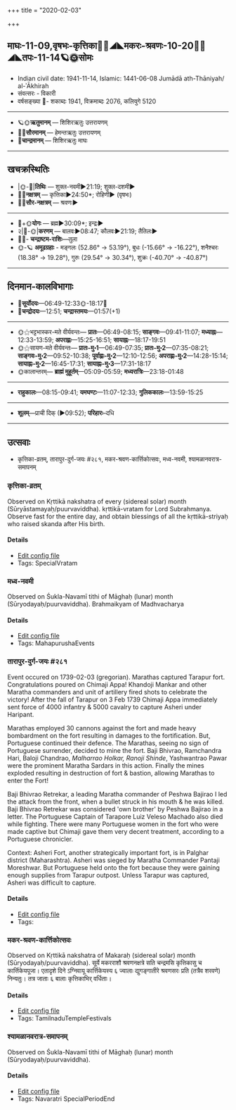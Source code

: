 +++
title = "2020-02-03"

+++
## माघः-11-09,वृषभः-कृत्तिका🌛🌌◢◣मकरः-श्रवणः-10-20🌌🌞◢◣तपः-11-14🪐🌞सोमः
- Indian civil date: 1941-11-14, Islamic: 1441-06-08 Jumādā ath-Thāniyah/ al-ʾĀkhirah
- संवत्सरः - विकारी
- वर्षसङ्ख्या 🌛- शकाब्दः 1941, विक्रमाब्दः 2076, कलियुगे 5120
___________________
- 🪐🌞**ऋतुमानम्** — शिशिरऋतुः उत्तरायणम्
- 🌌🌞**सौरमानम्** — हेमन्तऋतुः उत्तरायणम्
- 🌛**चान्द्रमानम्** — शिशिरऋतुः माघः
___________________


## खचक्रस्थितिः
- |🌞-🌛|**तिथिः** — शुक्ल-नवमी►21:19; शुक्ल-दशमी►  
- 🌌🌛**नक्षत्रम्** — कृत्तिका►24:50*; रोहिणी► (वृषभः)  
- 🌌🌞**सौर-नक्षत्रम्** — श्रवणः►  
___________________
- 🌛+🌞**योगः** — ब्रह्म►30:09*; इन्द्रः►  
- २|🌛-🌞|**करणम्** — बालवः►08:47; कौलवः►21:19; तैतिलः►  
- 🌌🌛- **चन्द्राष्टम-राशिः**—तुला  
- 🌞-🪐 **अमूढग्रहाः** - मङ्गलः (52.86° → 53.19°), बुधः (-15.66° → -16.22°), शनैश्चरः (18.38° → 19.28°), गुरुः (29.54° → 30.34°), शुक्रः (-40.70° → -40.87°)
___________________


## दिनमान-कालविभागाः
- 🌅**सूर्योदयः**—06:49-12:33🌞️-18:17🌇  
- 🌛**चन्द्रोदयः**—12:51; **चन्द्रास्तमयः**—01:57(+1)  
___________________
- 🌞⚝भट्टभास्कर-मते वीर्यवन्तः— **प्रातः**—06:49-08:15; **साङ्गवः**—09:41-11:07; **मध्याह्नः**—12:33-13:59; **अपराह्णः**—15:25-16:51; **सायाह्नः**—18:17-19:51  
- 🌞⚝सायण-मते वीर्यवन्तः— **प्रातः-मु॰1**—06:49-07:35; **प्रातः-मु॰2**—07:35-08:21; **साङ्गवः-मु॰2**—09:52-10:38; **पूर्वाह्णः-मु॰2**—12:10-12:56; **अपराह्णः-मु॰2**—14:28-15:14; **सायाह्नः-मु॰2**—16:45-17:31; **सायाह्नः-मु॰3**—17:31-18:17  
- 🌞कालान्तरम्— **ब्राह्मं मुहूर्तम्**—05:09-05:59; **मध्यरात्रिः**—23:18-01:48  
___________________
- **राहुकालः**—08:15-09:41; **यमघण्टः**—11:07-12:33; **गुलिककालः**—13:59-15:25  
___________________
- **शूलम्**—प्राची दिक् (►09:52); **परिहारः**–दधि  
___________________

## उत्सवाः
- कृत्तिका-व्रतम्, तारापुर-दुर्ग-जयः #२८१, मकर-श्रवण-कार्त्तिकोत्सवः, मध्व-नवमी, श्यामळानवरात्र-समापनम्
### कृत्तिका-व्रतम्

Observed on Kṛttikā nakshatra of every (sidereal solar) month (Sūryāstamayaḥ/puurvaviddha). kṛttikā-vratam for Lord Subrahmanya. Observe fast for the entire day, and obtain blessings of all the kṛttikā-striyaḥ who raised skanda after His birth.

#### Details
- [Edit config file](https://github.com/jyotisham/adyatithi/blob/master/devatA/kaumAra/sidereal_solar_month/nakshatra/00/03/kRttikA-vratam.toml)
- Tags: SpecialVratam


### मध्व-नवमी

Observed on Śukla-Navamī tithi of Māghaḥ (lunar) month (Sūryodayaḥ/puurvaviddha). Brahmaikyam of Madhvacharya

#### Details
- [Edit config file](https://github.com/jyotisham/adyatithi/blob/master/mahApuruSha/mAdhva-misc/lunar_month/tithi/11/09/madhva-navamI.toml)
- Tags: MahapurushaEvents


### तारापुर-दुर्ग-जयः #२८१

Event occured on 1739-02-03 (gregorian). Marathas captured Tarapur fort. Congratulations poured on Chimaji Appa! Khandoji Mankar and other Maratha commanders and unit of artillery fired shots to celebrate the victory! After the fall of Tarapur on 3 Feb 1739 Chimaji Appa immediately sent force of 4000 infantry & 5000 cavalry to capture Asheri under Haripant.

Marathas employed 30 cannons against the fort and made heavy bombardment on the fort resulting in damages to the fortification. But, Portuguese continued their defence. The Marathas, seeing no sign of Portuguese surrender, decided to mine the fort. Baji Bhivrao, Ramchandra Hari, Baloji Chandrao, *Malharrao Holkar, Ranoji Shinde*, Yashwantrao Pawar were the prominent Maratha Sardars in this action. Finally the mines exploded resulting in destruction of fort & bastion, allowing Marathas to enter the Fort! 

Baji Bhivrao Retrekar, a leading Maratha commander of Peshwa Bajirao I led the attack from the front, when a bullet struck in his mouth & he was killed. Baji Bhivrao Retrekar was considered 'own brother' by Peshwa Bajirao in a letter. The Portuguese Captain of Tarapore Luiz  Veleso Machado also died while fighting. There were many Portuguese women in the fort who were made captive but Chimaji gave them very decent treatment, according to a Portuguese chronicler.

Context: Asheri Fort, another strategically important fort, is in Palghar district (Maharashtra). Asheri was sieged by Maratha Commander Pantaji Moreshwar. But Portuguese held onto the fort because they were gaining enough supplies from Tarapur outpost. Unless Tarapur was captured, Asheri was difficult to capture.

#### Details
- [Edit config file](https://github.com/jyotisham/adyatithi/blob/master/mahApuruSha/xatra-later/gregorian/day/02/03/tArApura-durga-jayaH.toml)
- Tags: 


### मकर-श्रवण-कार्त्तिकोत्सवः

Observed on Kṛttikā nakshatra of Makaraḥ (sidereal solar) month (Sūryodayaḥ/puurvaviddha). सूर्ये मकरराशौ श्रवणनक्षत्रे सति चन्द्रमसि कृत्तिकासु च कार्त्तिकेयपूजा। एतादृशे दिने ऽग्निवायू कार्त्तिकेयस्य ६ ज्वालाः द्युगङ्गातीरे श्रवणसरः प्रति (तत्रैव शरवणे) निन्यतुः। तत्र जाताः ६ बालाः कृत्तिकाभिर् वर्धिताः।

#### Details
- [Edit config file](https://github.com/jyotisham/adyatithi/blob/master/devatA/kaumAra/sidereal_solar_month/nakshatra/10/03/tai_kiruttikai.toml)
- Tags: TamilnaduTempleFestivals


### श्यामळानवरात्र-समापनम्

Observed on Śukla-Navamī tithi of Māghaḥ (lunar) month (Sūryodayaḥ/puurvaviddha). 

#### Details
- [Edit config file](https://github.com/jyotisham/adyatithi/blob/master/devatA/shakti/lunar_month/tithi/11/09/zyAmaLAnavarAtra-samApanam.toml)
- Tags: Navaratri SpecialPeriodEnd


